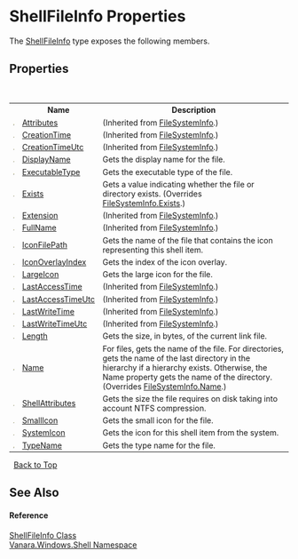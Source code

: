 # ShellFileInfo Properties
 

The <a href="f8a3bef0-a27b-ff0c-db34-501e29265522">ShellFileInfo</a> type exposes the following members.


## Properties
&nbsp;<table><tr><th></th><th>Name</th><th>Description</th></tr><tr><td>![Public property](media/pubproperty.gif "Public property")</td><td><a href="http://msdn2.microsoft.com/en-us/library/4hbkc9z9" target="_blank">Attributes</a></td><td> (Inherited from <a href="http://msdn2.microsoft.com/en-us/library/975xhcs9" target="_blank">FileSystemInfo</a>.)</td></tr><tr><td>![Public property](media/pubproperty.gif "Public property")</td><td><a href="http://msdn2.microsoft.com/en-us/library/wf7120ha" target="_blank">CreationTime</a></td><td> (Inherited from <a href="http://msdn2.microsoft.com/en-us/library/975xhcs9" target="_blank">FileSystemInfo</a>.)</td></tr><tr><td>![Public property](media/pubproperty.gif "Public property")</td><td><a href="http://msdn2.microsoft.com/en-us/library/73k4xz4k" target="_blank">CreationTimeUtc</a></td><td> (Inherited from <a href="http://msdn2.microsoft.com/en-us/library/975xhcs9" target="_blank">FileSystemInfo</a>.)</td></tr><tr><td>![Public property](media/pubproperty.gif "Public property")</td><td><a href="c2122775-80b2-c878-a9c2-f1c835bc5c8e">DisplayName</a></td><td>
Gets the display name for the file.</td></tr><tr><td>![Public property](media/pubproperty.gif "Public property")</td><td><a href="225008c2-557a-0bdc-0c52-a3939a4db856">ExecutableType</a></td><td>
Gets the executable type of the file.</td></tr><tr><td>![Public property](media/pubproperty.gif "Public property")</td><td><a href="322d7dc7-9b02-c3e9-31ae-82d996fa2102">Exists</a></td><td>
Gets a value indicating whether the file or directory exists.
 (Overrides <a href="http://msdn2.microsoft.com/en-us/library/bbbz3cfe" target="_blank">FileSystemInfo.Exists</a>.)</td></tr><tr><td>![Public property](media/pubproperty.gif "Public property")</td><td><a href="http://msdn2.microsoft.com/en-us/library/zcc3dsef" target="_blank">Extension</a></td><td> (Inherited from <a href="http://msdn2.microsoft.com/en-us/library/975xhcs9" target="_blank">FileSystemInfo</a>.)</td></tr><tr><td>![Public property](media/pubproperty.gif "Public property")</td><td><a href="http://msdn2.microsoft.com/en-us/library/yy2hs5da" target="_blank">FullName</a></td><td> (Inherited from <a href="http://msdn2.microsoft.com/en-us/library/975xhcs9" target="_blank">FileSystemInfo</a>.)</td></tr><tr><td>![Public property](media/pubproperty.gif "Public property")</td><td><a href="26acd3d4-00e0-abb4-9823-d03a04628723">IconFilePath</a></td><td>
Gets the name of the file that contains the icon representing this shell item.</td></tr><tr><td>![Public property](media/pubproperty.gif "Public property")</td><td><a href="7215b5d0-c773-ca28-88bf-df8f9482e7e4">IconOverlayIndex</a></td><td>
Gets the index of the icon overlay.</td></tr><tr><td>![Public property](media/pubproperty.gif "Public property")</td><td><a href="01ac4bf9-475b-88b4-c043-b6ac600c551b">LargeIcon</a></td><td>
Gets the large icon for the file.</td></tr><tr><td>![Public property](media/pubproperty.gif "Public property")</td><td><a href="http://msdn2.microsoft.com/en-us/library/556z1d47" target="_blank">LastAccessTime</a></td><td> (Inherited from <a href="http://msdn2.microsoft.com/en-us/library/975xhcs9" target="_blank">FileSystemInfo</a>.)</td></tr><tr><td>![Public property](media/pubproperty.gif "Public property")</td><td><a href="http://msdn2.microsoft.com/en-us/library/tsazt3h4" target="_blank">LastAccessTimeUtc</a></td><td> (Inherited from <a href="http://msdn2.microsoft.com/en-us/library/975xhcs9" target="_blank">FileSystemInfo</a>.)</td></tr><tr><td>![Public property](media/pubproperty.gif "Public property")</td><td><a href="http://msdn2.microsoft.com/en-us/library/ss17a3ae" target="_blank">LastWriteTime</a></td><td> (Inherited from <a href="http://msdn2.microsoft.com/en-us/library/975xhcs9" target="_blank">FileSystemInfo</a>.)</td></tr><tr><td>![Public property](media/pubproperty.gif "Public property")</td><td><a href="http://msdn2.microsoft.com/en-us/library/454zbts9" target="_blank">LastWriteTimeUtc</a></td><td> (Inherited from <a href="http://msdn2.microsoft.com/en-us/library/975xhcs9" target="_blank">FileSystemInfo</a>.)</td></tr><tr><td>![Public property](media/pubproperty.gif "Public property")</td><td><a href="292a6fa7-b8ab-d6e6-1184-666c1ebf366a">Length</a></td><td>
Gets the size, in bytes, of the current link file.</td></tr><tr><td>![Public property](media/pubproperty.gif "Public property")</td><td><a href="e1f0ca89-8b68-feb2-c62d-9418c68f72aa">Name</a></td><td>
For files, gets the name of the file. For directories, gets the name of the last directory in the hierarchy if a hierarchy exists. Otherwise, the Name property gets the name of the directory.
 (Overrides <a href="http://msdn2.microsoft.com/en-us/library/bbxw83zf" target="_blank">FileSystemInfo.Name</a>.)</td></tr><tr><td>![Public property](media/pubproperty.gif "Public property")</td><td><a href="02b923ae-0e48-6f33-ac3e-9debc504cceb">ShellAttributes</a></td><td>
Gets the size the file requires on disk taking into account NTFS compression.</td></tr><tr><td>![Public property](media/pubproperty.gif "Public property")</td><td><a href="8c464780-11a1-f245-9709-0201deef4d7c">SmallIcon</a></td><td>
Gets the small icon for the file.</td></tr><tr><td>![Public property](media/pubproperty.gif "Public property")</td><td><a href="e9189508-a497-376b-77cd-fffb82469a64">SystemIcon</a></td><td>
Gets the icon for this shell item from the system.</td></tr><tr><td>![Public property](media/pubproperty.gif "Public property")</td><td><a href="612de1de-4e5a-3770-b39d-b20c80b70ac1">TypeName</a></td><td>
Gets the type name for the file.</td></tr></table>&nbsp;
<a href="#shellfileinfo-properties">Back to Top</a>

## See Also


#### Reference
<a href="f8a3bef0-a27b-ff0c-db34-501e29265522">ShellFileInfo Class</a><br /><a href="be182789-447d-1423-b31f-7fd1f1f04ab2">Vanara.Windows.Shell Namespace</a><br />